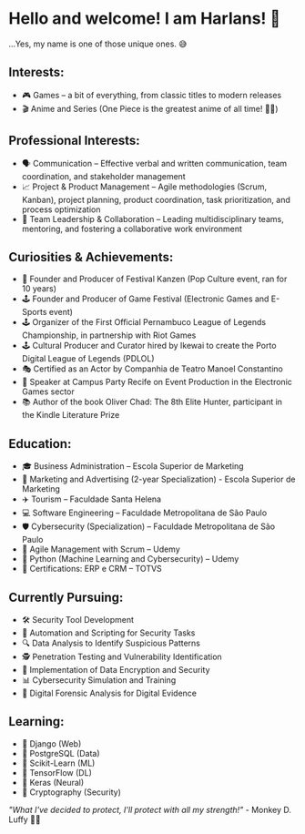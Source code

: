# Hello and welcome! I am Harlans! 🧙

...Yes, my name is one of those unique ones. 😅

## Interests:

- 🎮 Games – a bit of everything, from classic titles to modern releases
- 🎬 Anime and Series (One Piece is the greatest anime of all time! 🏴‍☠️)

## Professional Interests:

- 🗣️ Communication – Effective verbal and written communication, team coordination, and stakeholder management
- 📈 Project & Product Management – Agile methodologies (Scrum, Kanban), project planning, product coordination, task prioritization, and process optimization
- 🤝 Team Leadership & Collaboration – Leading multidisciplinary teams, mentoring, and fostering a collaborative work environment

## Curiosities & Achievements:

- 🎉 Founder and Producer of Festival Kanzen (Pop Culture event, ran for 10 years)
- 🕹️ Founder and Producer of Game Festival (Electronic Games and E-Sports event)
- 🕹️ Organizer of the First Official Pernambuco League of Legends Championship, in partnership with Riot Games
- 🕹️ Cultural Producer and Curator hired by Ikewai to create the Porto Digital League of Legends (PDLOL)
- 🎭 Certified as an Actor by Companhia de Teatro Manoel Constantino
- 🎤 Speaker at Campus Party Recife on Event Production in the Electronic Games sector
- 📚 Author of the book Oliver Chad: The 8th Elite Hunter, participant in the Kindle Literature Prize

## Education:

- 🎓 Business Administration – Escola Superior de Marketing
- 📢 Marketing and Advertising (2-year Specialization) - Escola Superior de Marketing
- ✈️ Tourism – Faculdade Santa Helena
- 💻 Software Engineering – Faculdade Metropolitana de São Paulo
- 🛡️ Cybersecurity (Specialization) – Faculdade Metropolitana de São Paulo
- 📑 Agile Management with Scrum – Udemy
- 🐍 Python (Machine Learning and Cybersecurity) – Udemy
- 📜 Certifications: ERP e CRM – TOTVS

## Currently Pursuing:

- 🛠️ Security Tool Development
- 🤖 Automation and Scripting for Security Tasks
- 🔍 Data Analysis to Identify Suspicious Patterns
- 🕵️ Penetration Testing and Vulnerability Identification
- 🔐 Implementation of Data Encryption and Security
- 📊 Cybersecurity Simulation and Training
- 📂 Digital Forensic Analysis for Digital Evidence

## Learning:

- 🌱 Django (Web)
- 🌱 PostgreSQL (Data)
- 🌱 Scikit-Learn (ML)
- 🌱 TensorFlow (DL)
- 🌱 Keras (Neural)
- 🌱 Cryptography (Security)

*"What I've decided to protect, I'll protect with all my strength!"* - Monkey D. Luffy 👊🏼
